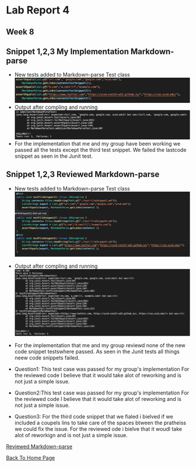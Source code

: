 # Lab Report 4
## Week 8

## Snippet 1,2,3 My Implementation Markdown-parse
* New tests added to Markdown-parse Test class
![Image](Week8LRSS2.png)
* Output after compling and running
![Image](Week8LRSS1.png)
* For the implementation that me and my group have been working we passed all the tests except the third test snippet. We failed the lastcode snippet as seen in the Junit test.

## Snippet 1,2,3 Reviewed Markdown-parse
* New tests added to Markdown-parse Test class
![Image](Week8LRSS4.png)
* Output after compling and running
![Image](Week8LRSS3.png)
* For the implementation that me and my group reviewd  none of the new code snippet testswhere passed. As seen in the Junit tests all things neew code snippets failed.

* Question1: This test case was passed for my group's implementation For the reviewed code I believe that it would take alot of reworking and is not just a simple issue.
* Question2:This test case was passed for my group's implementation For the reviewed code I believe that it would take alot of reworking and is not just a simple issue. 
* Question3: For the third code snippet that we fialed i bielved if we included a coupels lins to take care of the spaces btween the pratheiss we could fix the issue. For the reviewed ode i bielve that it woudl take alot of reworkign and is not just a simple issue.

[Reviewed Markdown-parse](https://github.com/yayajjiang/markdown_inperson)


[Back To Home Page](https://jrhowell123.github.io/cse15l-lab-reports/)